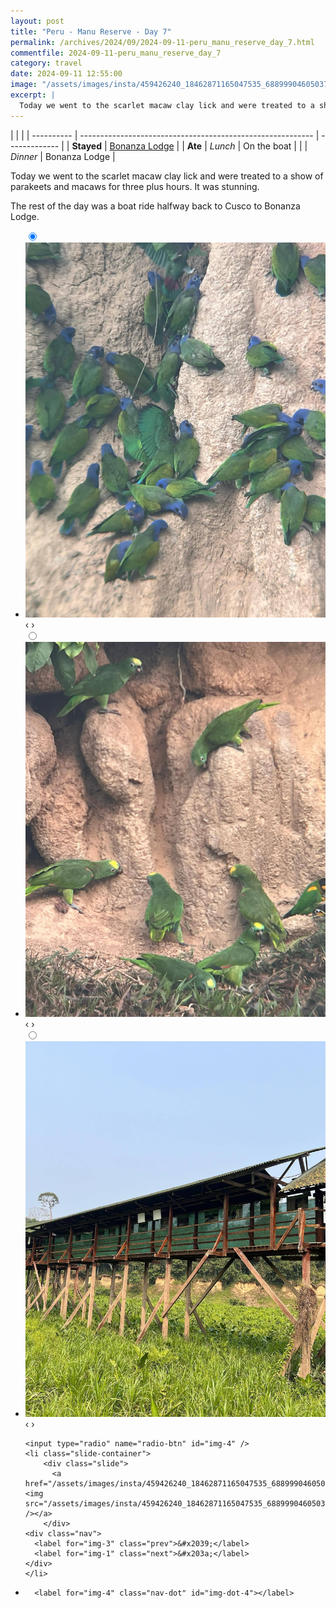 ```yaml
---
layout: post
title: "Peru - Manu Reserve - Day 7"
permalink: /archives/2024/09/2024-09-11-peru_manu_reserve_day_7.html
commentfile: 2024-09-11-peru_manu_reserve_day_7
category: travel
date: 2024-09-11 12:55:00
image: "/assets/images/insta/459426240_18462871165047535_6889990460503720217_n_18044814961818851.jpg"
excerpt: |
  Today we went to the scarlet macaw clay lick and were treated to a show of parakeets and macaws for three plus hours.
---
```


|            |                                                            |
| ---------- | ---------------------------------------------------------- | ------------- |
| **Stayed** | [Bonanza Lodge](https://maps.app.goo.gl/2TtPgYnmskQ7PZWH6) |
| **Ate**    | _Lunch_                                                    | On the boat   |
|            | _Dinner_                                                   | Bonanza Lodge |

Today we went to the scarlet macaw clay lick and were treated to a show of parakeets and macaws for three plus hours. It was stunning.

The rest of the day was a boat ride halfway back to Cusco to Bonanza Lodge.

<ul class="slides">
    <input type="radio" name="radio-btn" id="img-1" checked="checked" />
    <li class="slide-container">
        <div class="slide">
          <a href="/assets/images/insta/459200834_18462871177047535_2321680194340252000_n_17995704503682265.jpg"><img src="/assets/images/insta/459200834_18462871177047535_2321680194340252000_n_17995704503682265.jpg" /></a>
        </div>
    <div class="nav">
      <label for="img-4" class="prev">&#x2039;</label>
      <label for="img-2" class="next">&#x203a;</label>
    </div>
    </li>
        <input type="radio" name="radio-btn" id="img-2"  />
    <li class="slide-container">
        <div class="slide">
          <a href="/assets/images/insta/459130983_18462871186047535_5800554872469411489_n_18063337264628049.jpg"><img src="/assets/images/insta/459130983_18462871186047535_5800554872469411489_n_18063337264628049.jpg" /></a>
        </div>
    <div class="nav">
      <label for="img-1" class="prev">&#x2039;</label>
      <label for="img-3" class="next">&#x203a;</label>
    </div>
    </li>
        <input type="radio" name="radio-btn" id="img-3"  />
    <li class="slide-container">
        <div class="slide">
          <a href="/assets/images/insta/459486391_18462871195047535_8292235864544153019_n_17913768704998287.jpg"><img src="/assets/images/insta/459486391_18462871195047535_8292235864544153019_n_17913768704998287.jpg" /></a>
        </div>
    <div class="nav">
      <label for="img-2" class="prev">&#x2039;</label>
      <label for="img-4" class="next">&#x203a;</label>
    </div>
    </li>
    
    <input type="radio" name="radio-btn" id="img-4" />
    <li class="slide-container">
        <div class="slide">
          <a href="/assets/images/insta/459426240_18462871165047535_6889990460503720217_n_18044814961818851.jpg"><img src="/assets/images/insta/459426240_18462871165047535_6889990460503720217_n_18044814961818851.jpg" /></a>
        </div>
    <div class="nav">
      <label for="img-3" class="prev">&#x2039;</label>
      <label for="img-1" class="next">&#x203a;</label>
    </div>
    </li>
			
<li class="nav-dots">
      <label for="img-1" class="nav-dot" id="img-dot-1"></label>
      <label for="img-2" class="nav-dot" id="img-dot-2"></label>
      <label for="img-3" class="nav-dot" id="img-dot-3"></label>

      <label for="img-4" class="nav-dot" id="img-dot-4"></label>

</li>
</ul>
